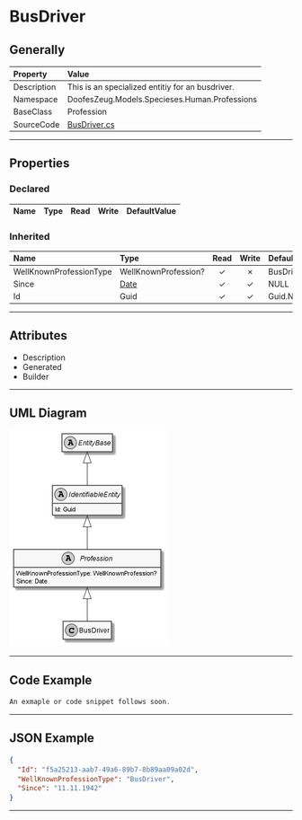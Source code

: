 ﻿# BusDriver

## Generally

|Property|Value|
|:-|:-|
|Description|This is an specialized entitiy for an busdriver.|
|Namespace|DoofesZeug.Models.Specieses.Human.Professions|
|BaseClass|Profession|
|SourceCode|[BusDriver.cs](../../../../DoofesZeug.Library/Src/Models/Specieses/Human/Professions/BusDriver.cs)|

---

## Properties

### Declared

|Name|Type|Read|Write|DefaultValue|
|:---|:---|:--:|:---:|:-----------|

### Inherited

|Name|Type|Read|Write|DefaultValue|
|:---|:---|:--:|:---:|:-----------|
|WellKnownProfessionType|WellKnownProfession?|&#x2713;|&#x2717;|BusDriver|
|Since|[Date](../../Models/DoofesZeug.Models.DateAndTime/Date.md)|&#x2713;|&#x2713;|NULL|
|Id|Guid|&#x2713;|&#x2713;|Guid.NewGuid()|

---

## Attributes

- Description
- Generated
- Builder

---

## UML Diagram

![BusDriver.png](./BusDriver.png "BusDriver")

---

## Code Example

```cs
An exmaple or code snippet follows soon.
```

---

## JSON Example

```json
{
  "Id": "f5a25213-aab7-49a6-89b7-8b89aa09a02d",
  "WellKnownProfessionType": "BusDriver",
  "Since": "11.11.1942"
}
```

---

